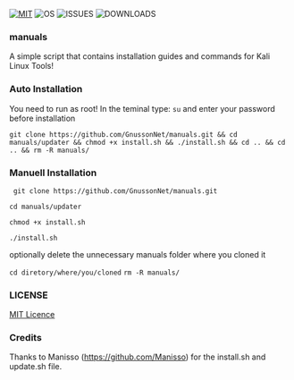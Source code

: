 [![MIT](https://img.shields.io/packagist/l/doctrine/orm.svg)](https://github.com/GnussonNet/manuals/blob/master/LICENSE) 
![OS](https://img.shields.io/badge/Tested%20On-Linux%20-brightgreen.svg)
![ISSUES](https://img.shields.io/github/issues-raw/GnussonNet/manuals.svg)
![DOWNLOADS](https://img.shields.io/github/downloads/GnussonNet/manuals/total.svg)
### manuals
A simple script that contains installation guides and commands for Kali Linux Tools!

### Auto Installation
You need to run as root!
In the teminal type: ` su ` and enter your password before installation

` git clone https://github.com/GnussonNet/manuals.git && cd manuals/updater && chmod +x install.sh && ./install.sh && cd .. && cd .. && rm -R manuals/ `

### Manuell Installation
` git clone https://github.com/GnussonNet/manuals.git`

` cd manuals/updater `

` chmod +x install.sh `

` ./install.sh `

optionally delete the unnecessary manuals folder where you cloned it

` cd diretory/where/you/cloned ` 
` rm -R manuals/ `  


### LICENSE

[MIT Licence](https://github.com/GnussonNet/manuals/blob/master/LICENSE)

### Credits
Thanks to Manisso (https://github.com/Manisso) for the install.sh and update.sh file. 

